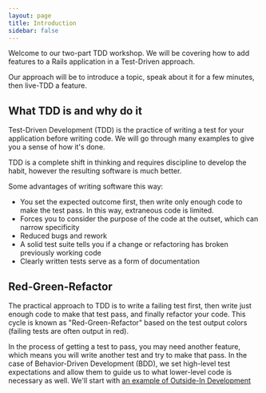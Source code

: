 ```yaml
---
layout: page
title: Introduction
sidebar: false
---
```


Welcome to our two-part TDD workshop. We will be covering how to add features to
a Rails application in a Test-Driven approach.

Our approach will be to introduce a topic, speak about it for a few minutes,
then live-TDD a feature.

## What TDD is and why do it

Test-Driven Development (TDD) is the practice of writing a test for your
application before writing code. We will go through many examples to give you
a sense of how it's done.

TDD is a complete shift in thinking and requires discipline to develop the
habit, however the resulting software is much better.

Some advantages of writing software this way:
- You set the expected outcome first, then write only enough code to make the
  test pass. In this way, extraneous code is limited.
- Forces you to consider the purpose of the code at the outset, which can narrow
  specificity
- Reduced bugs and rework
- A solid test suite tells you if a change or refactoring has broken previously
  working code
- Clearly written tests serve as a form of documentation

## Red-Green-Refactor

The practical approach to TDD is to write a failing test first, then write just
enough code to make that test pass, and finally refactor your code. This cycle
is known as "Red-Green-Refactor" based on the test output colors (failing tests
are often output in red).

In the process of getting a test to pass, you may need another feature, which
means you will write another test and try to make that pass. In the case of
Behavior-Driven Development (BDD), we set high-level test expectations and allow
them to guide us to what lower-level code is necessary as well. We'll start with
[an example of Outside-In Development][1]


[1]: /doc/02_integration_testing.md

